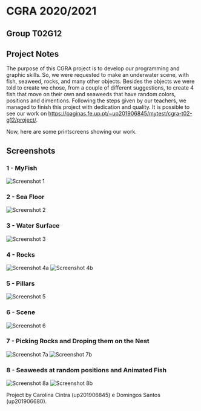 # CGRA 2020/2021

## Group T02G12

## Project Notes

The purpose of this CGRA project is to develop our programming and graphic skills. So, we were requested to make an underwater scene, with fish, seaweed, rocks, and many other objects. Besides the objects we were told to create we chose, from a couple of different suggestions, to create 4 fish that move on their own and seaweeds that have random colors, positions and dimentions. Following the steps given by our teachers, we managed to finish this project with dedication and quality. It is possible to see our work on https://paginas.fe.up.pt/~up201906845/mytest/cgra-t02-g12/project/.

Now, here are some printscreens showing our work.

## Screenshots


### 1 - MyFish

![Screenshot 1](screenshots/proj-t02g12-1.png)

### 2 - Sea Floor

![Screenshot 2](screenshots/proj-t02g12-2.png)

### 3 - Water Surface

![Screenshot 3](screenshots/proj-t02g12-3.png)

### 4 - Rocks

![Screenshot 4a](screenshots/proj-t02g12-4a.png)
![Screenshot 4b](screenshots/proj-t02g12-4b.png)

### 5 - Pillars

![Screenshot 5](screenshots/proj-t02g12-5.png)

### 6 - Scene

![Screenshot 6](screenshots/proj-t02g12-6.png)

### 7 - Picking Rocks and Droping them on the Nest

![Screenshot 7a](screenshots/proj-t02g12-7a.png)
![Screenshot 7b](screenshots/proj-t02g12-7b.png)

### 8 - Seaweeds at random positions and Animated Fish

![Screenshot 8a](screenshots/proj-t02g12-8a.png)
![Screenshot 8b](screenshots/proj-t02g12-8b.png)

Project by Carolina Cintra (up201906845) e Domingos Santos (up201906680).
